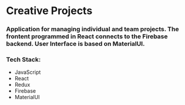 # Creative Projects

### Application for managing individual and team projects. The frontent programmed in React connects to the Firebase backend. User Interface is based on MaterialUI.

### Tech Stack:
- JavaScript
- React
- Redux
- Firebase
- MaterialUI
